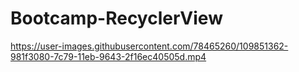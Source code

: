 # Bootcamp-RecyclerView

https://user-images.githubusercontent.com/78465260/109851362-981f3080-7c79-11eb-9643-2f16ec40505d.mp4
